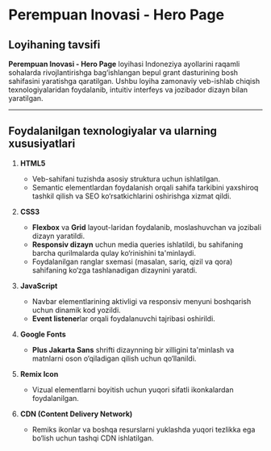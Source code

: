 # Perempuan Inovasi - Hero Page

## Loyihaning tavsifi

**Perempuan Inovasi - Hero Page** loyihasi Indoneziya ayollarini raqamli sohalarda rivojlantirishga bag‘ishlangan bepul grant dasturining bosh sahifasini yaratishga qaratilgan. Ushbu loyiha zamonaviy veb-ishlab chiqish texnologiyalaridan foydalanib, intuitiv interfeys va jozibador dizayn bilan yaratilgan.

---

## Foydalanilgan texnologiyalar va ularning xususiyatlari

1. **HTML5**
   - Veb-sahifani tuzishda asosiy struktura uchun ishlatilgan.
   - Semantic elementlardan foydalanish orqali sahifa tarkibini yaxshiroq tashkil qilish va SEO ko‘rsatkichlarini oshirishga xizmat qildi.

2. **CSS3**
   - **Flexbox** va **Grid** layout-laridan foydalanib, moslashuvchan va jozibali dizayn yaratildi.
   - **Responsiv dizayn** uchun media queries ishlatildi, bu sahifaning barcha qurilmalarda qulay ko‘rinishini ta'minlaydi.
   - Foydalanilgan ranglar sxemasi (masalan, sariq, qizil va qora) sahifaning ko‘zga tashlanadigan dizaynini yaratdi.

3. **JavaScript**
   - Navbar elementlarining aktivligi va responsiv menyuni boshqarish uchun dinamik kod yozildi.
   - **Event listener**lar orqali foydalanuvchi tajribasi oshirildi.

4. **Google Fonts**
   - **Plus Jakarta Sans** shrifti dizaynning bir xilligini ta'minlash va matnlarni oson o‘qiladigan qilish uchun qo‘llanildi.

5. **Remix Icon**
   - Vizual elementlarni boyitish uchun yuqori sifatli ikonkalardan foydalanilgan.

6. **CDN (Content Delivery Network)**
   - Remiks ikonlar va boshqa resurslarni yuklashda yuqori tezlikka ega bo‘lish uchun tashqi CDN ishlatilgan.
